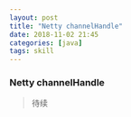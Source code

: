 ```yaml
---
layout: post
title: "Netty channelHandle"
date: 2018-11-02 21:45
categories: [java]
tags: skill
---
```


### Netty channelHandle

>  待续